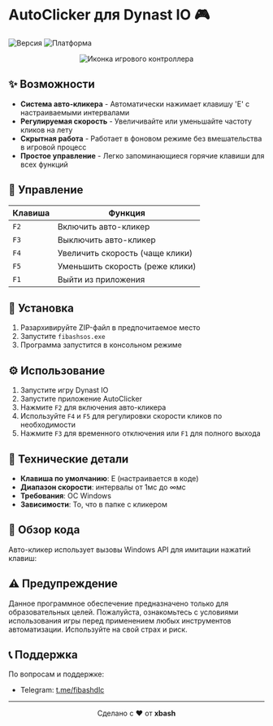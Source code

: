 # AutoClicker для Dynast IO 🎮

![Версия](https://img.shields.io/badge/версия-1.0-blue)
![Платформа](https://img.shields.io/badge/платформа-Windows-lightgrey)

<p align="center">
  <img src="https://img.icons8.com/fluency/96/000000/controller.png" alt="Иконка игрового контроллера"/>
</p>

## ✨ Возможности

- **Система авто-кликера** - Автоматически нажимает клавишу 'E' с настраиваемыми интервалами
- **Регулируемая скорость** - Увеличивайте или уменьшайте частоту кликов на лету
- **Скрытная работа** - Работает в фоновом режиме без вмешательства в игровой процесс
- **Простое управление** - Легко запоминающиеся горячие клавиши для всех функций

## 🎯 Управление

| Клавиша | Функция |
|---------|---------|
| `F2` | Включить авто-кликер |
| `F3` | Выключить авто-кликер |
| `F4` | Увеличить скорость (чаще клики) |
| `F5` | Уменьшить скорость (реже клики) |
| `F1` | Выйти из приложения |

## 🚀 Установка

1. Разархивируйте ZIP-файл в предпочитаемое место
2. Запустите `fibashsos.exe`
3. Программа запустится в консольном режиме

## ⚙️ Использование

1. Запустите игру Dynast IO
2. Запустите приложение AutoClicker
3. Нажмите `F2` для включения авто-кликера
4. Используйте `F4` и `F5` для регулировки скорости кликов по необходимости
5. Нажмите `F3` для временного отключения или `F1` для полного выхода

## 🔧 Технические детали

- **Клавиша по умолчанию**: E (настраивается в коде)
- **Диапазон скорости**: интервалы от 1мс до ∞мс
- **Требования**: ОС Windows
- **Зависимости**: То, что в папке с кликером

## 📝 Обзор кода

Авто-кликер использует вызовы Windows API для имитации нажатий клавиш:

## ⚠️ Предупреждение

Данное программное обеспечение предназначено только для образовательных целей. Пожалуйста, ознакомьтесь с условиями использования игры перед применением любых инструментов автоматизации. Используйте на свой страх и риск.

## 📞 Поддержка

По вопросам и поддержке:
- Telegram: [t.me/fibashdlc](https://t.me/fibashdlc)


---

<p align="center">
  Сделано с ❤️ от <b>xbash</b>

</p>
